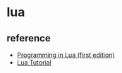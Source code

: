 # lua

## reference

- [Programming in Lua (first edition)](https://www.lua.org/pil/contents.html)
- [Lua Tutorial](http://lua-users.org/wiki/LuaTutorial)
